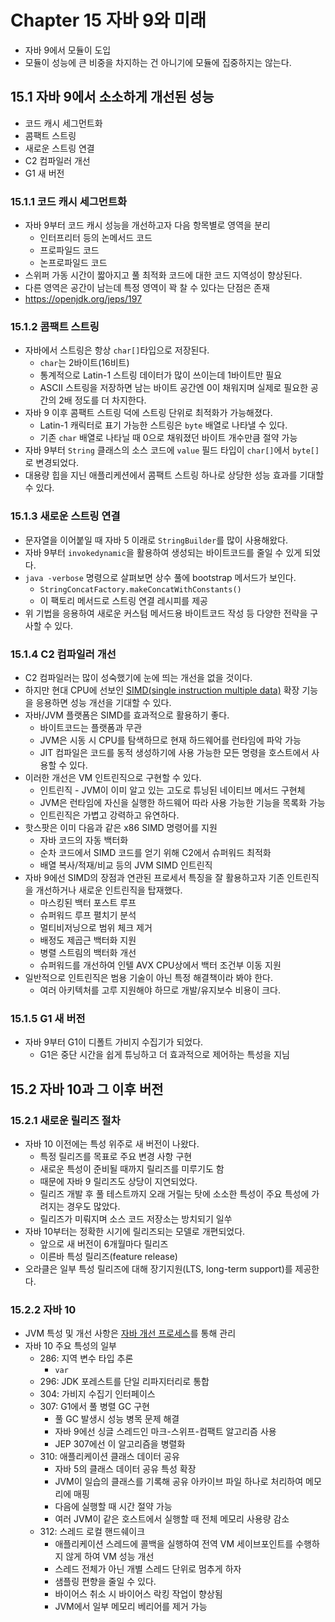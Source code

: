# Chapter 15 자바 9와 미래

- 자바 9에서 모듈이 도입
- 모듈이 성능에 큰 비중을 차지하는 건 아니기에 모듈에 집중하지는 않는다.

## 15.1 자바 9에서 소소하게 개선된 성능

- 코드 캐시 세그먼트화
- 콤팩트 스트링
- 새로운 스트링 연결
- C2 컴파일러 개선
- G1 새 버전

### 15.1.1 코드 캐시 세그먼트화

- 자바 9부터 코드 캐시 성능을 개선하고자 다음 항목별로 영역을 분리
    - 인터프리터 등의 논메서드 코드
    - 프로파일드 코드
    - 논프로파일드 코드
- 스위퍼 가동 시간이 짧아지고 풀 최적화 코드에 대한 코드 지역성이 향상된다.
- 다른 영역은 공간이 남는데 특정 영역이 꽉 찰 수 있다는 단점은 존재
- https://openjdk.org/jeps/197

### 15.1.2 콤팩트 스트링

- 자바에서 스트링은 항상 `char[]`타입으로 저장된다.
    - `char`는 2바이트(16비트)
    - 통계적으로 Latin-1 스트링 데이터가 많이 쓰이는데 1바이트만 필요
    - ASCII 스트링을 저장하면 남는 바이트 공간엔 0이 채워지며 실제로 필요한 공간의 2배 정도를 더 차지한다.
- 자바 9 이후 콤팩트 스트링 덕에 스트링 단위로 최적화가 가능해졌다.
    - Latin-1 캐릭터로 표기 가능한 스트링은 `byte` 배열로 나타낼 수 있다.
    - 기존 `char` 배열로 나타닐 때 0으로 채워졌던 바이트 개수만큼 절약 가능
- 자바 9부터 `String` 클래스의 소스 코드에 `value` 필드 타입이 `char[]`에서 `byte[]`로 변경되었다.
- 대용량 힙을 지닌 애플리케션에서 콤팩트 스트링 하나로 상당한 성능 효과를 기대할 수 있다.

### 15.1.3 새로운 스트링 연결

- 문자열을 이어붙일 때 자바 5 이래로 `StringBuilder`를 많이 사용해왔다.
- 자바 9부터 `invokedynamic`을 활용하여 생성되는 바이트코드를 줄일 수 있게 되었다.
- `java -verbose` 명령으로 살펴보면 상수 풀에 bootstrap 메서드가 보인다.
    - `StringConcatFactory.makeConcatWithConstants()`
    - 이 팩토리 메서드로 스트링 연결 레시피를 제공
- 위 기법을 응용하여 새로운 커스텀 메서드용 바이트코드 작성 등 다양한 전략을 구사할 수 있다.

### 15.1.4 C2 컴파일러 개선

- C2 컴파일러는 많이 성숙했기에 눈에 띄는 개선을 없을 것이다.
- 하지만 현대 CPU에 선보인 [SIMD(single instruction multiple data)](https://ko.wikipedia.org/wiki/SIMD) 확장 기능을 응용하면 성능 개선을 기대할 수 있다.
- 자바/JVM 플랫폼은 SIMD를 효과적으로 활용하기 좋다.
    - 바이트코드는 플랫폼과 무관
    - JVM은 시동 시 CPU를 탐색하므로 현재 하드웨어를 런타임에 파악 가능
    - JIT 컴파일은 코드를 동적 생성하기에 사용 가능한 모든 명령을 호스트에서 사용할 수 있다.
- 이러한 개선은 VM 인트린직으로 구현할 수 있다.
    - 인트린직 - JVM이 이미 알고 있는 고도로 튜닝된 네이티브 메서드 구현체
    - JVM은 런타임에 자신을 실행한 하드웨어 따라 사용 가능한 기능을 목록화 가능
    - 인트린직은 가볍고 강력하고 유연하다.
- 핫스팟은 이미 다음과 같은 x86 SIMD 명령어를 지원
    - 자바 코드의 자동 백터화
    - 순차 코드에서 SIMD 코드를 얻기 위해 C2에서 슈퍼워드 최적화
    - 배열 복사/적재/비교 등의 JVM SIMD 인트린직
- 자바 9에선 SIMD의 장점과 연관된 프로세서 특징을 잘 활용하고자 기존 인트린직을 개선하거나 새로운 인트린직을 탑재했다.
    - 마스킹된 백터 포스트 루프
    - 슈퍼워드 루프 펼치기 분석
    - 멀티비저닝으로 범위 체크 제거
    - 배정도 제곱근 백터화 지원
    - 병렬 스트림의 백터화 개선
    - 슈퍼워드를 개선하여 인텔 AVX CPU상에서 백터 조건부 이동 지원
- 일반적으로 인트린직은 범용 기술이 아닌 특정 해결책이라 봐야 한다.
    - 여러 아키텍처를 고루 지원해야 하므로 개발/유지보수 비용이 크다.

### 15.1.5 G1 새 버전

- 자바 9부터 G1이 디폴트 가비지 수집기가 되었다.
    - G1은 중단 시간을 쉽게 튜닝하고 더 효과적으로 제어하는 특성을 지님

## 15.2 자바 10과 그 이후 버전

### 15.2.1 새로운 릴리즈 절차

- 자바 10 이전에는 특성 위주로 새 버전이 나왔다.
    - 특정 릴리즈를 목표로 주요 변경 사항 구현
    - 새로운 특성이 준비될 때까지 릴리즈를 미루기도 함
    - 때문에 자바 9 릴리즈도 상당이 지연되었다.
    - 릴리즈 개발 후 풀 테스트까지 오래 거릴는 탓에 소소한 특성이 주요 특성에 가려지는 경우도 많았다.
    - 릴리즈가 미뤄지며 소스 코드 저장소는 방치되기 일쑤
- 자바 10부터는 정확한 시기에 릴리즈되는 모델로 개편되었다.
    - 앞으로 새 버전이 6개월마다 릴리즈
    - 이른바 특성 릴리즈(feature release)
- 오라클은 일부 특성 릴리즈에 대해 장기지원(LTS, long-term support)를 제공한다.

### 15.2.2 자바 10

- JVM 특성 및 개선 사항은 [자바 개선 프로세스](https://openjdk.org/jeps/1)를 통해 관리
- 자바 10 주요 특성의 일부
    - 286: 지역 변수 타입 추론
        - `var`
    - 296: JDK 포레스트를 단일 리파지터리로 통합
    - 304: 가비지 수집기 인터페이스
    - 307: G1에서 풀 병렬 GC 구현
        - 풀 GC 발생시 성능 병목 문제 해결
        - 자바 9에선 싱글 스레드인 마크-스위프-컴팩트 알고리즘 사용
        - JEP 307에선 이 알고리즘을 병렬화
    - 310: 애플리케이션 클래스 데이터 공유
        - 자바 5의 클래스 데이터 공유 특성 확장
        - JVM이 일습의 클래스를 기록해 공유 아카이브 파일 하나로 처리하여 메모리에 매핑
        - 다음에 실행할 때 시간 절약 가능
        - 여러 JVM이 같은 호스트에서 실행할 때 전체 메모리 사용량 감소
    - 312: 스레드 로컬 핸드쉐이크
        - 애플리케이션 스레드에 콜백을 실행하여 전역 VM 세이브포인트를 수행하지 않게 하여 VM 성능 개선
        - 스레드 전체가 아닌 개별 스레드 단위로 멈추게 하자
        - 샘플링 편향을 줄일 수 있다.
        - 바이어스 취소 시 바이어스 락킹 작업이 향상됨
        - JVM에서 일부 메모리 베리어를 제거 가능
